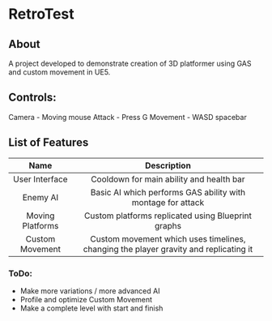 # RetroTest

## About
A project developed to demonstrate creation of 3D platformer using GAS and custom movement in UE5.

## Controls:
Camera - Moving mouse
Attack - Press G
Movement - WASD spacebar

## List of Features
| Name        | Description           |
|:-------------:|:-------------:|
| User Interface      | Cooldown for main ability and health bar |
| Enemy AI      | Basic AI which performs GAS ability with montage for attack      |
| Moving Platforms | Custom platforms replicated using Blueprint graphs      |
| Custom Movement | Custom movement which uses timelines, changing the player gravity and replicating it      |

### ToDo:
* Make more variations / more advanced AI
* Profile and optimize Custom Movement
* Make a complete level with start and finish
